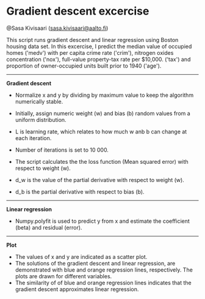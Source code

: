 Gradient descent excercise
=============
@Sasa Kivisaari (sasa.kivisaari@aalto.fi)

This script runs gradient descent and linear regression using Boston housing 
data set. In this excercise, I predict the median value of occupied homes 
('medv') with per capita crime rate ('crim'), nitrogen oxides concentration 
('nox'), full-value property-tax rate per $10,000. ('tax') and proportion of 
owner-occupied units built prior to 1940 ('age').


-------

**Gradient descent**

- Normalize x and y by dividing by maximum value to keep the algorithm 
  numerically stable. 
- Initially, assign numeric weight (w) and bias (b) random values from a 
  uniform distribution. 
- L is learning rate, which relates to how much w anb b can change at each 
  iteration. 
- Number of iterations is set to 10 000.
 
- The script calculates the the loss function (Mean squared error) with respect 
  to weight (w). 
- d_w is the value of the partial derivative with respect to weight (w). 
- d_b is the partial derivative with respect to bias (b).

-------

**Linear regression**
- Numpy.polyfit is used to predict y from x and estimate the coefficient (beta) 
  and residual (error). 

-------
**Plot**
- The values of x and y are indicated as a scatter plot. 
- The solutions of the gradient descent and linear regression, are demonstrated 
 with blue and orange regression lines, respectively. The plots are drawn 
 for different variables. 
- The similarity of of blue and orange regression lines indicates that the 
  gradient descent approximates linear regression. 

